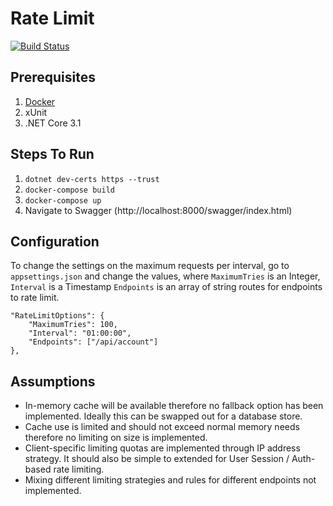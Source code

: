 # Rate Limit
[![Build Status](https://travis-ci.com/zzjrzz/RateLimit.svg?branch=master)](https://travis-ci.com/zzjrzz/RateLimit)

## Prerequisites
1. [Docker](https://www.docker.com/)
2. xUnit
3. .NET Core 3.1

## Steps To Run
1. `dotnet dev-certs https --trust`
2. `docker-compose build`
3. `docker-compose up`
4. Navigate to Swagger (http://localhost:8000/swagger/index.html)

## Configuration
To change the settings on the maximum requests per interval, go to `appsettings.json` and change the values,
where `MaximumTries` is an Integer, `Interval` is a Timestamp `Endpoints` is an array of string routes for endpoints to rate limit.
```
"RateLimitOptions": {
    "MaximumTries": 100,
    "Interval": "01:00:00",
    "Endpoints": ["/api/account"]
},
```
## Assumptions
- In-memory cache will be available therefore no fallback option has been implemented. Ideally this can be swapped out for a database store.
- Cache use is limited and should not exceed normal memory needs therefore no limiting on size is implemented.
- Client-specific limiting quotas are implemented through IP address strategy. It should also be simple to extended for User Session / Auth-based rate limiting.
- Mixing different limiting strategies and rules for different endpoints not implemented.
